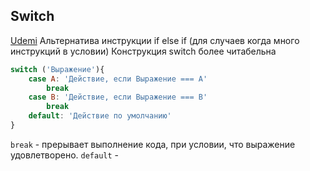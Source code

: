 ## Switch
[Udemi](https://www.udemy.com/course/javascript-ru/learn/lecture/29998094#questions)
Альтернатива инструкции if else if (для случаев когда много инструкций в условии)
Конструкция switch более читабельна
```js
switch ('Выражение'){
	case A: 'Действие, если Выражение === A'
		break
	case B: 'Действие, если Выражение === B'
		break
	default: 'Действие по умолчанию'	
}
```
`break` - прерывает выполнение кода, при условии, что выражение удовлетворено.
`default` - 